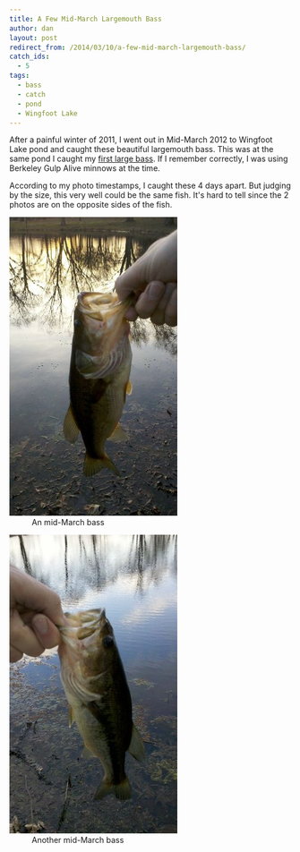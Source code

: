 ```yaml
---
title: A Few Mid-March Largemouth Bass
author: dan
layout: post
redirect_from: /2014/03/10/a-few-mid-march-largemouth-bass/
catch_ids:
  - 5
tags:
  - bass
  - catch
  - pond
  - Wingfoot Lake
---
```

After a painful winter of 2011, I went out in Mid-March 2012 to Wingfoot Lake pond and caught these beautiful largemouth bass. This was at the same pond I caught my [first large bass](/this-is-when-it-all-began/ "first large bass"). If I remember correctly, I was using Berkeley Gulp Alive minnows at the time.

According to my photo timestamps, I caught these 4 days apart. But judging by the size, this very well could be the same fish. It's hard to tell since the 2 photos are on the opposite sides of the fish.

<div id='gallery-6' class='gallery galleryid-184 gallery-columns-2 gallery-size-responsive-300'>
  <dl class='gallery-item'>
    <dt class='gallery-icon portrait'>
      <a href="/images/a-mid-march-largemouth-bass-1456x2592.jpg" title="A bass I caught in mid-March"><img width="300" height="534" src="/images/a-mid-march-largemouth-bass-300x534.jpg" class="attachment-responsive-300" alt="Largemouth Bass caught in mid-March" /></a>
    </dt>
    <dd class='wp-caption-text gallery-caption'>
      An mid-March bass
    </dd>
  </dl>
  <dl class='gallery-item'>
    <dt class='gallery-icon portrait'>
      <a href="/images/another-mid-march-largemouth-bass-1456x2592.jpg" title="Another bass I caught in mid-March"><img width="300" height="534" src="/images/another-mid-march-largemouth-bass-300x534.jpg" class="attachment-responsive-300" alt="Another Largemouth Bass caught in mid-March" /></a>
    </dt>
    <dd class='wp-caption-text gallery-caption'>
      Another mid-March bass
    </dd>
  </dl>
  <br style="clear: both" />
</div>
